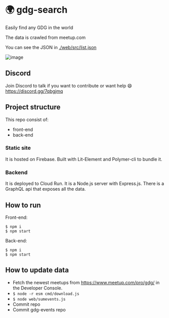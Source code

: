 # 🌍 gdg-search

Easily find any GDG in the world

The data is crawled from meetup.com

You can see the JSON in [./web/src/list.json](https://github.com/kevinsimper/gdg-search/blob/master/src/list.json)

![image](https://user-images.githubusercontent.com/1126497/78910569-762b2700-7a85-11ea-8f12-b427d75365c3.png)

## Discord

Join Discord to talk if you want to contribute or want help 😄 https://discord.gg/7qbgjmq

## Project structure

This repo consist of:

- front-end
- back-end

### Static site

It is hosted on Firebase. Built with Lit-Element and Polymer-cli to bundle it.

### Backend

It is deployed to Cloud Run. It is a Node.js server with Express.js. There is a GraphQL api that exposes all the data.

## How to run

Front-end:

```
$ npm i
$ npm start
```

Back-end:

```
$ npm i
$ npm start
```

## How to update data

- Fetch the newest meetups from https://www.meetup.com/pro/gdg/ in the Developer Console.
- `$ node -r esm cmd/download.js`
- `$ node web/sumevents.js`
- Commit repo
- Commit gdg-events repo
